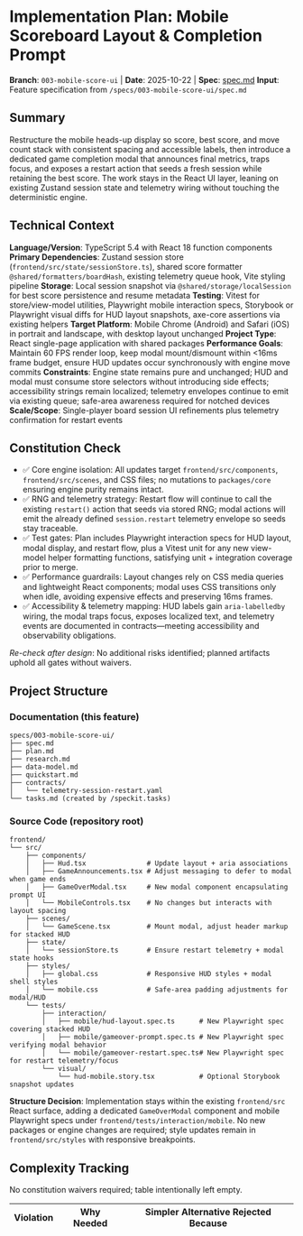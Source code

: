 # Implementation Plan: Mobile Scoreboard Layout & Completion Prompt

**Branch**: `003-mobile-score-ui` | **Date**: 2025-10-22 | **Spec**: [spec.md](./spec.md)
**Input**: Feature specification from `/specs/003-mobile-score-ui/spec.md`

## Summary

Restructure the mobile heads-up display so score, best score, and move count stack with consistent spacing and accessible labels, then introduce a dedicated game completion modal that announces final metrics, traps focus, and exposes a restart action that seeds a fresh session while retaining the best score. The work stays in the React UI layer, leaning on existing Zustand session state and telemetry wiring without touching the deterministic engine.

## Technical Context

**Language/Version**: TypeScript 5.4 with React 18 function components
**Primary Dependencies**: Zustand session store (`frontend/src/state/sessionStore.ts`), shared score formatter `@shared/formatters/boardHash`, existing telemetry queue hook, Vite styling pipeline
**Storage**: Local session snapshot via `@shared/storage/localSession` for best score persistence and resume metadata
**Testing**: Vitest for store/view-model utilities, Playwright mobile interaction specs, Storybook or Playwright visual diffs for HUD layout snapshots, axe-core assertions via existing helpers
**Target Platform**: Mobile Chrome (Android) and Safari (iOS) in portrait and landscape, with desktop layout unchanged
**Project Type**: React single-page application with shared packages
**Performance Goals**: Maintain 60 FPS render loop, keep modal mount/dismount within <16ms frame budget, ensure HUD updates occur synchronously with engine move commits
**Constraints**: Engine state remains pure and unchanged; HUD and modal must consume store selectors without introducing side effects; accessibility strings remain localized; telemetry envelopes continue to emit via existing queue; safe-area awareness required for notched devices
**Scale/Scope**: Single-player board session UI refinements plus telemetry confirmation for restart events

## Constitution Check

- ✅ Core engine isolation: All updates target `frontend/src/components`, `frontend/src/scenes`, and CSS files; no mutations to `packages/core` ensuring engine purity remains intact.
- ✅ RNG and telemetry strategy: Restart flow will continue to call the existing `restart()` action that seeds via stored RNG; modal actions will emit the already defined `session.restart` telemetry envelope so seeds stay traceable.
- ✅ Test gates: Plan includes Playwright interaction specs for HUD layout, modal display, and restart flow, plus a Vitest unit for any new view-model helper formatting functions, satisfying unit + integration coverage prior to merge.
- ✅ Performance guardrails: Layout changes rely on CSS media queries and lightweight React components; modal uses CSS transitions only when idle, avoiding expensive effects and preserving 16ms frames.
- ✅ Accessibility & telemetry mapping: HUD labels gain `aria-labelledby` wiring, the modal traps focus, exposes localized text, and telemetry events are documented in contracts—meeting accessibility and observability obligations.

_Re-check after design_: No additional risks identified; planned artifacts uphold all gates without waivers.

## Project Structure

### Documentation (this feature)

```text
specs/003-mobile-score-ui/
├── spec.md
├── plan.md
├── research.md
├── data-model.md
├── quickstart.md
├── contracts/
│   └── telemetry-session-restart.yaml
└── tasks.md (created by /speckit.tasks)
```

### Source Code (repository root)

```text
frontend/
└── src/
    ├── components/
    │   ├── Hud.tsx               # Update layout + aria associations
    │   ├── GameAnnouncements.tsx # Adjust messaging to defer to modal when game ends
    │   ├── GameOverModal.tsx     # New modal component encapsulating prompt UI
    │   └── MobileControls.tsx    # No changes but interacts with layout spacing
    ├── scenes/
    │   └── GameScene.tsx         # Mount modal, adjust header markup for stacked HUD
    ├── state/
    │   └── sessionStore.ts       # Ensure restart telemetry + modal state hooks
    ├── styles/
    │   ├── global.css            # Responsive HUD styles + modal shell styles
    │   └── mobile.css            # Safe-area padding adjustments for modal/HUD
    └── tests/
        ├── interaction/
        │   ├── mobile/hud-layout.spec.ts      # New Playwright spec covering stacked HUD
        │   ├── mobile/gameover-prompt.spec.ts # New Playwright spec verifying modal behavior
        │   └── mobile/gameover-restart.spec.ts# New Playwright spec for restart telemetry/focus
        └── visual/
            └── hud-mobile.story.tsx           # Optional Storybook snapshot updates
```

**Structure Decision**: Implementation stays within the existing `frontend/src` React surface, adding a dedicated `GameOverModal` component and mobile Playwright specs under `frontend/tests/interaction/mobile`. No new packages or engine changes are required; style updates remain in `frontend/src/styles` with responsive breakpoints.

## Complexity Tracking

No constitution waivers required; table intentionally left empty.

| Violation | Why Needed | Simpler Alternative Rejected Because |
|-----------|------------|-------------------------------------|

